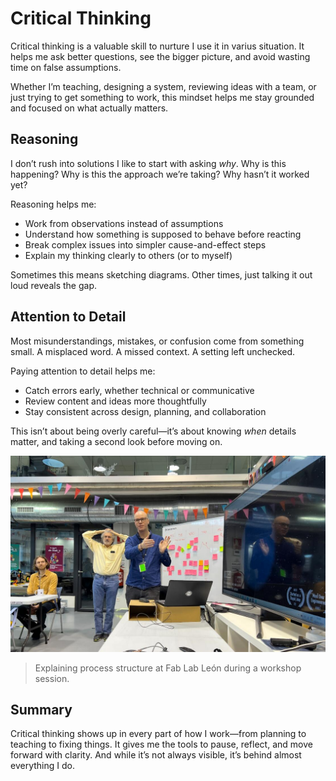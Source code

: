 # Critical Thinking

Critical thinking is a valuable skill to nurture I use it in varius situation. It helps me ask better questions, see the bigger picture, and avoid wasting time on false assumptions.

Whether I’m teaching, designing a system, reviewing ideas with a team, or just trying to get something to work, this mindset helps me stay grounded and focused on what actually matters.

## Reasoning

I don’t rush into solutions I like to start with asking *why*. Why is this happening? Why is this the approach we’re taking? Why hasn’t it worked yet?

Reasoning helps me:
- Work from observations instead of assumptions  
- Understand how something is supposed to behave before reacting  
- Break complex issues into simpler cause-and-effect steps  
- Explain my thinking clearly to others (or to myself)

Sometimes this means sketching diagrams. Other times, just talking it out loud reveals the gap.

## Attention to Detail

Most misunderstandings, mistakes, or confusion come from something small. A misplaced word. A missed context. A setting left unchecked.

Paying attention to detail helps me:
- Catch errors early, whether technical or communicative  
- Review content and ideas more thoughtfully  
- Stay consistent across design, planning, and collaboration

This isn’t about being overly careful—it’s about knowing *when* details matter, and taking a second look before moving on.


![leon](../../assets/img/img_howiwork/leon.jpg)
> Explaining process structure at Fab Lab León during a workshop session. 

## Summary

Critical thinking shows up in every part of how I work—from planning to teaching to fixing things. It gives me the tools to pause, reflect, and move forward with clarity. And while it’s not always visible, it’s behind almost everything I do.